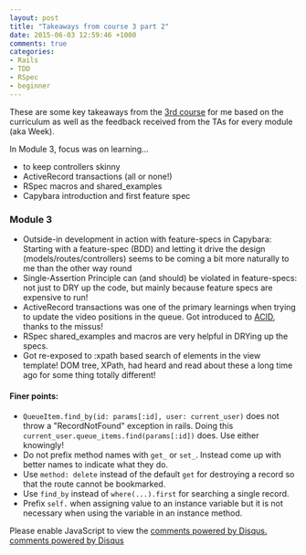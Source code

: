 ```yaml
---
layout: post
title: "Takeaways from course 3 part 2"
date: 2015-06-03 12:59:46 +1000
comments: true
categories:
- Rails
- TDD
- RSpec
- beginner
---
```

These are some key takeaways from the [3rd course](http://www.gotealeaf.com/curriculum#!production-apps) for me based on the curriculum as well as the feedback received from the TAs for every module (aka Week).

<div class="no_extra_new_line">In Module 3, focus was on learning...</div>
<ul>
<li>to keep controllers skinny</li>
<li>ActiveRecord transactions (all or none!)</li>
<li>RSpec macros and shared_examples</li>
<li>Capybara introduction and first feature spec</li>
</ul>

<!--more-->

### Module 3
* Outside-in development in action with feature-specs in Capybara: Starting with a feature-spec (BDD) and letting it drive the design (models/routes/controllers) seems to be coming a bit more naturally to me than the other way round
* Single-Assertion Principle can (and should) be violated in feature-specs: not just to DRY up the code, but mainly because feature specs are expensive to run!
* ActiveRecord transactions was one of the primary learnings when trying to update the video positions in the queue. Got introduced to [ACID](http://en.wikipedia.org/wiki/ACID), thanks to the missus!
* RSpec shared_examples and macros are very helpful in DRYing up the specs.
* Got re-exposed to :xpath based search of elements in the view template! DOM tree, XPath, had heard and read about these a long time ago for some thing totally different!

#### Finer points:
<ul>
<li><code>QueueItem.find_by(id: params[:id], user: current_user)</code>
does not throw a "RecordNotFound" exception in rails. Doing this <code>current_user.queue_items.find(params[:id])</code> does. Use either knowingly!</li>
<li>Do not prefix method names with <code>get_</code> or <code>set_</code>. Instead come up with better names to indicate what they do.</li>
<li>Use <code>method: delete</code> instead of the default <code>get</code> for destroying a record so that the route cannot be bookmarked.</li>
<li>Use <code>find_by</code> instead of <code>where(...).first</code> for searching a single record.</li>
<li>Prefix <code>self.</code> when assigning value to an instance variable but it is not necessary when using the variable in an instance method.</li>
</ul>

<div id="disqus_thread"></div>
<script type="text/javascript">
    /* * * CONFIGURATION VARIABLES: EDIT BEFORE PASTING INTO YOUR WEBPAGE * * */
    var disqus_shortname = 'ppjgithubio'; // required: replace example with your forum shortname

    /* * * DON'T EDIT BELOW THIS LINE * * */
    (function() {
        var dsq = document.createElement('script'); dsq.type = 'text/javascript'; dsq.async = true;
        dsq.src = '//' + disqus_shortname + '.disqus.com/embed.js';
        (document.getElementsByTagName('head')[0] || document.getElementsByTagName('body')[0]).appendChild(dsq);
    })();
</script>
<noscript>Please enable JavaScript to view the <a href="http://disqus.com/?ref_noscript">comments powered by Disqus.</a></noscript>
<a href="http://disqus.com" class="dsq-brlink">comments powered by <span class="logo-disqus">Disqus</span></a>
